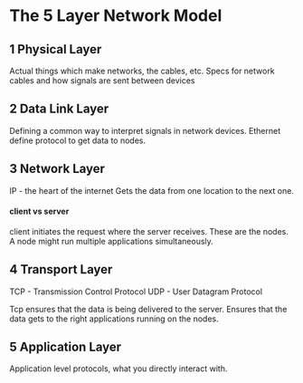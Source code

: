 # The 5 Layer Network Model

## 1 Physical Layer ##
Actual things which make networks, the cables, etc.
Specs for network cables and how signals are sent between devices

## 2 Data Link Layer ##
Defining a common way to interpret signals in network devices.
Ethernet define protocol to get data to nodes.

## 3 Network Layer ##
IP - the heart of the internet
Gets the data from one location to the next one. 

#### client vs server ###
client initiates the request where the server receives. These are the nodes.
A node might run multiple applications simultaneously. 

## 4 Transport Layer ##
TCP - Transmission Control Protocol
UDP - User Datagram Protocol

Tcp ensures that the data is being delivered to the server. Ensures that the data gets to the right applications running on the nodes.

## 5 Application Layer ##
Application level protocols, what you directly interact with.
